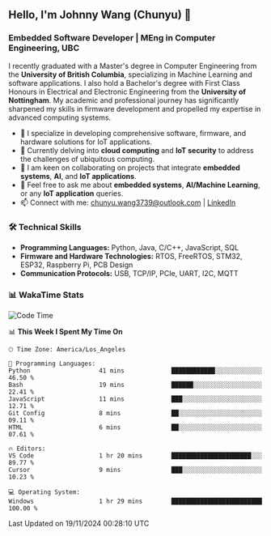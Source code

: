 ## Hello, I'm Johnny Wang (Chunyu) 👋

### Embedded Software Developer | MEng in Computer Engineering, UBC

I recently graduated with a Master's degree in Computer Engineering from the **University of British Columbia**, specializing in Machine Learning and software applications. I also hold a Bachelor's degree with First Class Honours in Electrical and Electronic Engineering from the **University of Nottingham**. My academic and professional journey has significantly sharpened my skills in firmware development and propelled my expertise in advanced computing systems.

- 🔭 I specialize in developing comprehensive software, firmware, and hardware solutions for IoT applications.
- 🌱 Currently delving into **cloud computing** and **IoT security** to address the challenges of ubiquitous computing.
- 🤝 I am keen on collaborating on projects that integrate **embedded systems**, **AI**, and **IoT applications**.
- 💬 Feel free to ask me about **embedded systems**, **AI/Machine Learning**, or any **IoT application** queries.
- 📫 Connect with me: [chunyu.wang3739@outlook.com](mailto:chunyu.wang3739@outlook.com) | [LinkedIn](https://www.linkedin.com/in/shycw1/)


### 🛠️ Technical Skills
- **Programming Languages:** Python, Java, C/C++, JavaScript, SQL
- **Firmware and Hardware Technologies:** RTOS, FreeRTOS, STM32, ESP32, Raspberry Pi, PCB Design
- **Communication Protocols:** USB, TCP/IP, PCIe, UART, I2C, MQTT

### 📊 WakaTime Stats
<!--START_SECTION:waka-->
![Code Time](http://img.shields.io/badge/Code%20Time-16%20hrs%2054%20mins-blue)

📊 **This Week I Spent My Time On** 

```text
🕑︎ Time Zone: America/Los_Angeles

💬 Programming Languages: 
Python                   41 mins             ████████████░░░░░░░░░░░░░   46.50 % 
Bash                     19 mins             ██████░░░░░░░░░░░░░░░░░░░   22.41 % 
JavaScript               11 mins             ███░░░░░░░░░░░░░░░░░░░░░░   12.71 % 
Git Config               8 mins              ██░░░░░░░░░░░░░░░░░░░░░░░   09.11 % 
HTML                     6 mins              ██░░░░░░░░░░░░░░░░░░░░░░░   07.61 % 

🔥 Editors: 
VS Code                  1 hr 20 mins        ██████████████████████░░░   89.77 % 
Cursor                   9 mins              ███░░░░░░░░░░░░░░░░░░░░░░   10.23 % 

💻 Operating System: 
Windows                  1 hr 29 mins        █████████████████████████   100.00 % 
```


 Last Updated on 19/11/2024 00:28:10 UTC
<!--END_SECTION:waka-->

